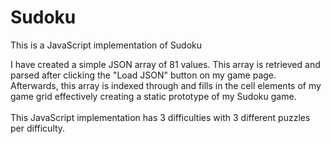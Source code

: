 # Sudoku

This is a JavaScript implementation of Sudoku<br />

I have created a simple JSON array of 81 values. 
This array is retrieved and parsed after clicking
the "Load JSON" button on my game page. Afterwards, 
this array is indexed through and fills in the cell 
elements of my game grid effectively creating a 
static prototype of my Sudoku game. 
<br />
<br />
This JavaScript implementation has 3 difficulties
with 3 different puzzles per difficulty.
